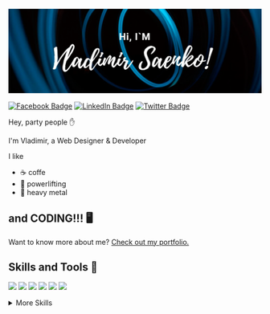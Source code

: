 [![Buenelephante's GitHub Banner](./assets/GitHubHeader.png)](https://vladimirsaenko.dev)

[![Facebook Badge](https://img.shields.io/badge/Facebook-Profile-informational?style=flat&logo=facebook&logoColor=white&color=1CA2F1)](https://www.facebook.com/spbnwp)
[![LinkedIn Badge](https://img.shields.io/badge/LinkedIn-Profile-informational?style=flat&logo=linkedin&logoColor=white&color=0D76A8)](https://www.linkedin.com/in/)
[![Twitter Badge](https://img.shields.io/badge/Twitter-Profile-informational?style=flat&logo=twitter&logoColor=white&color=1CA2F1)](https://twitter.com/)

Hey, party people ✋

I'm Vladimir, a Web Designer & Developer

I like
- ☕ coffe
- 💪 powerlifting
- 🤘 heavy metal

and CODING!!! 🖥️
---
Want to know more about me? [Check out my portfolio.](https://vladimirsaenko.dev/)

## Skills and Tools 💼

![](https://img.shields.io/badge/Code-HTML-informational?style=flat&logo=html5&logoColor=white&color=2BE973)
![](https://img.shields.io/badge/Code-JavaScript-informational?style=flat&logo=JavaScript&logoColor=white&color=2BE973)
![](https://img.shields.io/badge/Code-React-informational?style=flat&logo=react&logoColor=white&color=2BE973)
![](https://img.shields.io/badge/Style-CSS-informational?style=flat&logo=css3&logoColor=white&color=2BE973)
![](https://img.shields.io/badge/Style-Sass-informational?style=flat&logo=Sass&logoColor=white&color=2BE973)
![](https://img.shields.io/badge/Style-BEM-informational?style=flat&logo=bem&logoColor=white&color=2BE973)

<details>
<summary>More Skills</summary>
<br>
  
![](https://img.shields.io/badge/Tools-JQuery-informational?style=flat&logo=JQuery&logoColor=white&color=2BE973)
![](https://img.shields.io/badge/Tools-NPM-informational?style=flat&logo=npm&logoColor=white&color=2BE973)
![](https://img.shields.io/badge/Tools-Webpack-informational?style=flat&logo=Webpack&logoColor=white&color=2BE973)
![](https://img.shields.io/badge/Tools-Gulp-informational?style=flat&logo=Gulp&logoColor=white&color=2BE973)
![](https://img.shields.io/badge/Tools-GitHub-informational?style=flat&logo=GitHub&logoColor=white&color=2BE973)
  
<br>
  
![](https://img.shields.io/badge/Tools-Photoshop-informational?style=flat&logo=Adobe-Photoshop&logoColor=white&color=2BE973)
![](https://img.shields.io/badge/Tools-Illustrator-informational?style=flat&logo=Adobe-Illustrator&logoColor=white&color=2BE973)
![](https://img.shields.io/badge/Tools-Figma-informational?style=flat&logo=Figma&logoColor=white&color=2BE973)


  

